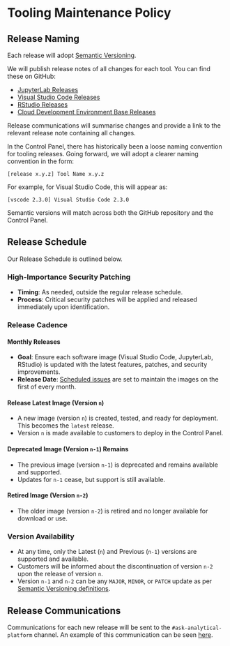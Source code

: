 # Tooling Maintenance Policy

## Release Naming

Each release will adopt [Semantic Versioning](https://semver.org).

We will publish release notes of all changes for each tool. You can find these on GitHub:

- [JupyterLab Releases](https://github.com/ministryofjustice/analytical-platform-jupyterlab/releases)
- [Visual Studio Code Releases](https://github.com/ministryofjustice/analytical-platform-visual-studio-code/releases)
- [RStudio Releases](https://github.com/ministryofjustice/analytical-platform-rstudio/releases)
- [Cloud Development Environment Base Releases](https://github.com/ministryofjustice/analytical-platform-jupyterlab/releases)

Release communications will summarise changes and provide a link to the relevant release note containing all changes.

In the Control Panel, there has historically been a loose naming convention for tooling releases. Going forward, we will adopt a clearer naming convention in the form:

`[release x.y.z] Tool Name x.y.z`

For example, for Visual Studio Code, this will appear as:

`[vscode 2.3.0] Visual Studio Code 2.3.0`

Semantic versions will match across both the GitHub repository and the Control Panel.

## Release Schedule
Our Release Schedule is outlined below.

### High-Importance Security Patching
- **Timing**: As needed, outside the regular release schedule.
- **Process**: Critical security patches will be applied and released immediately upon identification.

### Release Cadence

#### Monthly Releases
- **Goal**: Ensure each software image (Visual Studio Code, JupyterLab, RStudio) is updated with the latest features, patches, and security improvements.
- **Release Date**: [Scheduled issues](https://github.com/ministryofjustice/analytical-platform/blob/087fd6064ef4c1745543e3eee18806408dae0b2a/.github/workflows/schedule-issue-cloud-development-environment-base.yml#L6) are set to maintain the images on the first of every month.

#### Release Latest Image (Version `n`)
- A new image (version `n`) is created, tested, and ready for deployment. This becomes the `latest` release.
- Version `n` is made available to customers to deploy in the Control Panel.

#### Deprecated Image (Version `n-1`) Remains
- The previous image (version `n-1`) is deprecated and remains available and supported.
- Updates for `n-1` cease, but support is still available.

#### Retired Image (Version `n-2`)
- The older image (version `n-2`) is retired and no longer available for download or use.

### Version Availability
- At any time, only the Latest (`n`) and Previous (`n-1`) versions are supported and available.
- Customers will be informed about the discontinuation of version `n-2` upon the release of version `n`.
- Version `n-1` and `n-2` can be any `MAJOR`, `MINOR`, or `PATCH` update as per [Semantic Versioning definitions](https://semver.org/#summary).

## Release Communications
Communications for each new release will be sent to the `#ask-analytical-platform` channel. An example of this communication can be seen [here](https://mojdt.slack.com/archives/C4PF7QAJZ/p1759397923226149).
